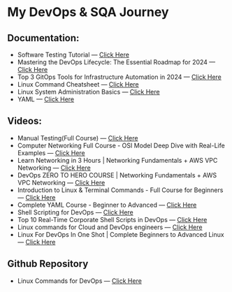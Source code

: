 # My DevOps & SQA Journey

## Documentation:
- Software Testing Tutorial — [Click Here](https://www.guru99.com/software-testing.html)
- Mastering the DevOps Lifecycle: The Essential Roadmap for 2024 — [Click Here](https://dev.to/patadiarushabh/mastering-the-devops-lifecycle-the-essential-roadmap-for-2024-13ia)
- Top 3 GitOps Tools for Infrastructure Automation in 2024 — [Click Here](https://dev.to/flipt/top-3-gitops-tools-for-infrastructure-automation-in-2024-5h55)
- Linux Command Cheatsheet — [Click Here](https://www.guru99.com/linux-commands-cheat-sheet.html)
- Linux System Administration Basics — [Click Here](https://www.linode.com/docs/guides/linux-system-administration-basics/)
- YAML — [Click Here](https://learnxinyminutes.com/docs/yaml/)

## Videos:
- Manual Testing(Full Course) — [Click Here](https://www.youtube.com/watch?v=oOvURgHcd4w&list=PLUDwpEzHYYLseflPNg0bUKfLmAbO2JnE9)
- Computer Networking Full Course - OSI Model Deep Dive with Real-Life Examples — [Click Here](https://www.youtube.com/watch?v=IPvYjXCsTg8)
- Learn Networking in 3 Hours | Networking Fundamentals + AWS VPC Networking — [Click Here](https://www.youtube.com/watch?v=iSOfkw_YyOU)
- DevOps ZERO TO HERO COURSE | Networking Fundamentals + AWS VPC Networking — [Click Here](https://www.youtube.com/playlist?list=PLdpzxOOAlwvIKMhk8WhzN1pYoJ1YU8Csa)
- Introduction to Linux & Terminal Commands - Full Course for Beginners — [Click Here](https://www.youtube.com/watch?v=iwolPf6kN-k)
- Complete YAML Course - Beginner to Advanced — [Click Here](https://www.youtube.com/watch?v=IA90BTozdow)
- Shell Scripting for DevOps — [Click Here](https://www.youtube.com/playlist?list=PLdpzxOOAlwvIZ7u-gtpX_bozrspUbTQ1S)
- Top 10 Real-Time Corporate Shell Scripts in DevOps — [Click Here](https://www.youtube.com/watch?v=aK-lkJTfUEc&t=1017s)
- Linux commands for Cloud and DevOps engineers — [Click Here](https://www.youtube.com/watch?v=lCq4mYQL0WY)
- Linux For DevOps In One Shot | Complete Beginners to Advanced Linux — [Click Here](https://www.youtube.com/watch?v=e01GGTKmtpc&t=1368s)
## Github Repository
-  Linux Commands for DevOps — [Click Here](https://github.com/rcmehedi15/Beginner-Intermediate-and-Advanced-Linux-Commands-for-DevOps)
